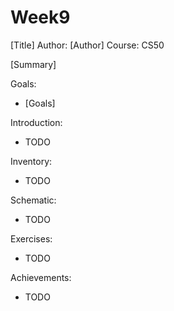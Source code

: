 Week9
=========================

[Title]
Author: [Author]
Course: CS50 

[Summary]

Goals:
- [Goals]

Introduction:
- TODO

Inventory:
- TODO

Schematic:
- TODO

Exercises:
- TODO

Achievements:
- TODO


